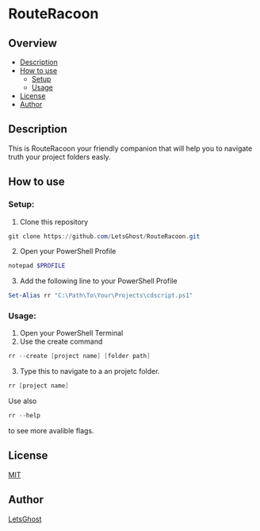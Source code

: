 # RouteRacoon

## Overview
- [Description](#description)
- [How to use](#how-to-use)
  - [Setup](#setup)
  - [Usage](#usage)
- [License](#license)
- [Author](#author)

## Description
This is RouteRacoon your friendly companion that will help you to navigate truth your project folders easly.

## How to use
### Setup:
1. Clone this repository
```PowerShell
git clone https://github.com/LetsGhost/RouteRacoon.git
```
2. Open your PowerShell Profile
```PowerShell
notepad $PROFILE
```
3. Add the following line to your PowerShell Profile
```PowerShell
Set-Alias rr "C:\Path\To\Your\Projects\cdscript.ps1"
```

### Usage:
1. Open your PowerShell Terminal
2. Use the create command
```PowerShell
rr --create [project name] [folder path]
```
3. Type this to navigate to a an projetc folder.
```PowerShell
rr [project name]
```
Use also
```PowerShell
rr --help
```
to see more avalible flags.

## License
[MIT](https://choosealicense.com/licenses/mit/)

## Author
[LetsGhost](https://img.shields.io/twitter/follow/0x1CA3.svg?style=social)